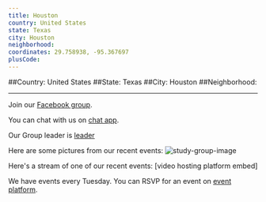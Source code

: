 ```yaml
---
title: Houston
country: United States
state: Texas
city: Houston
neighborhood: 
coordinates: 29.758938, -95.367697
plusCode:
---
```


##Country: United States
##State: Texas
##City: Houston
##Neighborhood: 
*****
Join our [Facebook group](http://www.freecodecamphouston.com).

You can chat with us on [chat app]().

Our Group leader is [leader]()

Here are some pictures from our recent events:
![study-group-image]()

Here's a stream of one of our recent events:
[video hosting platform embed]

We have events every Tuesday. You can RSVP for an event on [event platform]().
